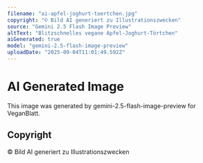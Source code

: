 ```yaml
---
filename: "ai-apfel-joghurt-toertchen.jpg"
copyright: "© Bild AI generiert zu Illustrationszwecken"
source: "Gemini 2.5 Flash Image Preview"
altText: "Blitzschnelles vegane Apfel-Joghurt-Törtchen"
aiGenerated: true
model: "gemini-2.5-flash-image-preview"
uploadDate: "2025-09-04T11:01:49.592Z"
---
```


# AI Generated Image

This image was generated by gemini-2.5-flash-image-preview for VeganBlatt.

## Copyright
© Bild AI generiert zu Illustrationszwecken
